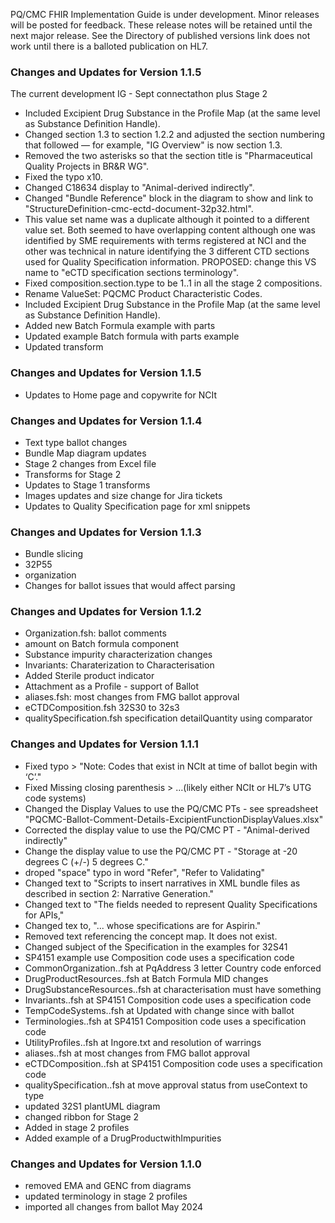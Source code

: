 PQ/CMC FHIR Implementation Guide is under development.  Minor releases will be posted for feedback. These release notes will be retained until the next major release.  See the Directory of published versions link does not work until there is a balloted publication on HL7.

### Changes and Updates for Version 1.1.5
The current development IG - Sept connectathon plus Stage 2
- Included Excipient Drug Substance in the Profile Map (at the same level as Substance Definition Handle).
- Changed section 1.3 to section 1.2.2 and adjusted the section numbering that followed — for example, "IG Overview" is now section 1.3.
- Removed the two asterisks so that the section title is "Pharmaceutical Quality Projects in BR&R WG".
- Fixed the typo x10.
- Changed C18634 display to "Animal-derived indirectly".
- Changed "Bundle Reference" block in the diagram to show and link to "StructureDefinition-cmc-ectd-document-32p32.html".
- This value set name was a duplicate although it pointed to a different value set. Both seemed to have overlapping content although one was identified by SME requirements with terms registered at NCI and the other was technical in nature identifying the 3 different CTD sections used for Quality Specification information. PROPOSED: change this VS name to "eCTD specification sections terminology".
- Fixed composition.section.type to be 1..1 in all the stage 2 compositions.
- Rename ValueSet: PQCMC Product Characteristic Codes.
- Included Excipient Drug Substance in the Profile Map (at the same level as Substance Definition Handle).
- Added new Batch Formula example with parts
- Updated example Batch formula with parts example
- Updated transform

### Changes and Updates for Version 1.1.5
- Updates to Home page and copywrite for NCIt

### Changes and Updates for Version 1.1.4
- Text type ballot changes
- Bundle Map diagram updates
- Stage 2 changes from Excel file
- Transforms for Stage 2
- Updates to Stage 1 transforms
- Images updates and size change for Jira tickets
- Updates to Quality Specification page for xml snippets

### Changes and Updates for Version 1.1.3
- Bundle slicing
- 32P55
- organization
- Changes for ballot issues that would affect parsing

### Changes and Updates for Version 1.1.2

- Organization.fsh: ballot comments
- amount on Batch formula component
- Substance impurity characterization changes
- Invariants: Charaterization to Characterisation
- Added Sterile product indicator
- Attachment as a Profile - support of Ballot
- aliases.fsh: most changes from FMG ballot approval
- eCTDComposition.fsh 32S30 to 32s3
- qualitySpecification.fsh specification detailQuantity using comparator

### Changes and Updates for Version 1.1.1

- Fixed typo > "Note: Codes that exist in NCIt at time of ballot begin with ‘C’."
- Fixed Missing closing parenthesis > ...(likely either NCIt or HL7’s UTG code systems)
- Changed the Display Values to use the PQ/CMC PTs - see spreadsheet "PQCMC-Ballot-Comment-Details-ExcipientFunctionDisplayValues.xlsx"
- Corrected the display value to use the PQ/CMC PT - "Animal-derived indirectly"
- Change the display value to use the PQ/CMC PT - "Storage at -20 degrees C (+/-) 5 degrees C."
- droped "space" typo in word "Refer", "Refer to Validating"
- Changed text to "Scripts to insert narratives in XML bundle files as described in section 2: Narrative Generation."
- Changed text to "The fields needed to represent Quality Specifications for APIs,"
- Changed tex to, "... whose specifications are for Aspirin."
- Removed text referencing the concept map. It does not exist.
- Changed subject of the Specification in the examples for 32S41
- SP4151 example use Composition code uses a specification code 
- CommonOrganization..fsh at PqAddress 3 letter Country code enforced 
- DrugProductResources..fsh at Batch Formula MID changes
- DrugSubstanceResources..fsh at characterisation must have something
- Invariants..fsh at SP4151 Composition code uses a specification code
- TempCodeSystems..fsh at Updated with change since with ballot
- Terminologies..fsh at SP4151 Composition code uses a specification code
- UtilityProfiles..fsh at Ingore.txt and resolution of warrings
- aliases..fsh at most changes from FMG ballot approval
- eCTDComposition..fsh at SP4151 Composition code uses a specification code
- qualitySpecification..fsh at move approval status from useContext to type
- updated 32S1 plantUML diagram 
- changed ribbon for Stage 2 
- Added in stage 2 profiles 
- Added example of a  DrugProductwithImpurities 

### Changes and Updates for Version 1.1.0

- removed EMA and GENC from diagrams
- updated terminology in stage 2 profiles
- imported all changes from ballot May 2024

